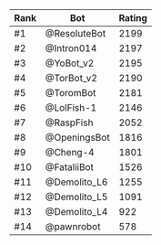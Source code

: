 Rank|Bot|Rating
---|---|---
#1|@ResoluteBot|2199
#2|@Intron014|2197
#3|@YoBot_v2|2195
#4|@TorBot_v2|2190
#5|@ToromBot|2181
#6|@LolFish-1|2146
#7|@RaspFish|2052
#8|@OpeningsBot|1816
#9|@Cheng-4|1801
#10|@FataliiBot|1526
#11|@Demolito_L6|1255
#12|@Demolito_L5|1091
#13|@Demolito_L4|922
#14|@pawnrobot|578
